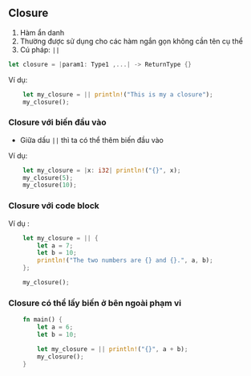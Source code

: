 ## Closure

1. Hàm ẩn danh 
2. Thường được sử dụng cho các hàm ngắn gọn không cần tên cụ thể 
3. Cú pháp: `||`

```rust 
let closure = |param1: Type1 ,...| -> ReturnType {}
```

Ví dụ:
```rust
    let my_closure = || println!("This is my a closure");
    my_closure();
```

### Closure với biến đầu vào 
+ Giữa dấu `||` thì ta có thể thêm biến đầu vào 

Ví dụ: 
```rust
    let my_closure = |x: i32| println!("{}", x);
    my_closure(5);
    my_closure(10);
```

### Closure với code block 
Ví dụ :

```rust
    let my_closure = || {
        let a = 7;
        let b = 10;
        println!("The two numbers are {} and {}.", a, b);
    };

    my_closure(); 
```

### Closure có thể lấy biến ở bên ngoài phạm vi 

```rust
    fn main() {
        let a = 6;
        let b = 10;

        let my_closure = || println!("{}", a + b);
        my_closure();
    }
```





